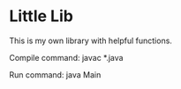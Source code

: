 # Little Lib

This is my own library with helpful functions.

Compile command: 
javac *.java

Run command: 
java Main
